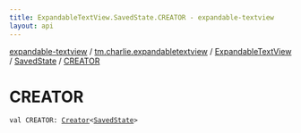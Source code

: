 ```yaml
---
title: ExpandableTextView.SavedState.CREATOR - expandable-textview
layout: api
---
```


<div class='api-docs-breadcrumbs'><a href="../../../index.html">expandable-textview</a> / <a href="../../index.html">tm.charlie.expandabletextview</a> / <a href="../index.html">ExpandableTextView</a> / <a href="index.html">SavedState</a> / <a href=".">CREATOR</a></div>

# CREATOR

<div class="signature"><code><span class="keyword">val </span><span class="identifier">CREATOR</span><span class="symbol">: </span><a href="https://developer.android.com/reference/android/os/Parcelable/Creator.html"><span class="identifier">Creator</span></a><span class="symbol">&lt;</span><a href="index.html"><span class="identifier">SavedState</span></a><span class="symbol">&gt;</span></code></div>
